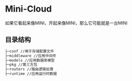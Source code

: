 # Mini-Cloud
如果它看起来像MINI，开起来像MINI，那么它可能就是一台MINI

## 目录结构

```html
├─conf //用于存储配置文件
├─middleware //应用中间件
├─models //应用数据库模型
├─pkg //第三方包
├─routers //路由逻辑处理
├─runtime //应用运行时数据
```